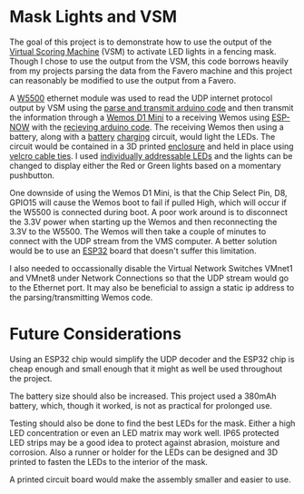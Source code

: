 # Mask Lights and VSM

The goal of this project is to demonstrate how to use the output of the [Virtual Scoring Machine](https://www.virtualscoringmachine.com/) (VSM) to activate LED lights in a fencing mask. Though I chose to use the output from the VSM, this code borrows heavily from my projects parsing the data from the Favero machine and this project can reasonably be modified to use the output from a Favero.

A [W5500](https://www.aliexpress.us/item/2251832715286410.html) ethernet module was used to read the UDP internet protocol output by VSM using the [parse and transmit arduino code](VSM_Parser_and_Transmitter.ino) and then transmit the information through a [Wemos D1 Mini](https://www.aliexpress.us/item/3256805831695231.html) to a receiving Wemos using [ESP-NOW](https://randomnerdtutorials.com/esp-now-esp8266-nodemcu-arduino-ide/) with the [recieving arduino code](VSM_Receiver.ino). The receiving Wemos then using a battery, along with a [battery](https://www.aliexpress.us/item/3256805177143261.html) [charging](https://www.aliexpress.us/item/2255799917197675.html) circuit, would light the LEDs. The circuit would be contained in a 3D printed [enclosure](https://cad.onshape.com/documents/e3f7a63834521caf10d04e51/w/f984a904ae005ded8926723e/e/6f94e1e5a87ab69b3e5f6609?renderMode=0&uiState=65a7ed92b8541a012c2a0323) and held in place using [velcro cable ties](https://www.aliexpress.us/item/3256805287600600.html). I used [individually addressable LEDs](https://www.aliexpress.us/item/2251801850504415.html) and the lights can be changed to display either the Red or Green lights based on a momentary pushbutton.

One downside of using the Wemos D1 Mini, is that the Chip Select Pin, D8, GPIO15 will cause the Wemos boot to fail if pulled High, which will occur if the W5500 is connected during boot. A poor work around is to disconnect the 3.3V power when starting up the Wemos and then reconnecting the 3.3V to the W5500. The Wemos will then take a couple of minutes to connect with the UDP stream from the VMS computer. A better solution would be to use an [ESP32](https://www.aliexpress.us/item/3256805801999922.html) board that doesn't suffer this limitation.

I also needed to occassionally disable the Virtual Network Switches VMnet1 and VMnet8 under Network Connections so that the UDP stream would go to the Ethernet port. It may also be beneficial to assign a static ip address to the parsing/transmitting Wemos code.

# Future Considerations

Using an ESP32 chip would simplify the UDP decoder and the ESP32 chip is cheap enough and small enough that it might as well be used throughout the project.

The battery size should also be increased. This project used a 380mAh battery, which, though it worked, is not as practical for prolonged use.

Testing should also be done to find the best LEDs for the mask. Either a high LED concentration or even an LED matrix may work well. IP65 protected LED strips may be a good idea to protect against abrasion, moisture and corrosion. Also a runner or holder for the LEDs can be designed and 3D printed to fasten the LEDs to the interior of the mask.

A printed circuit board would make the assembly smaller and easier to use.
